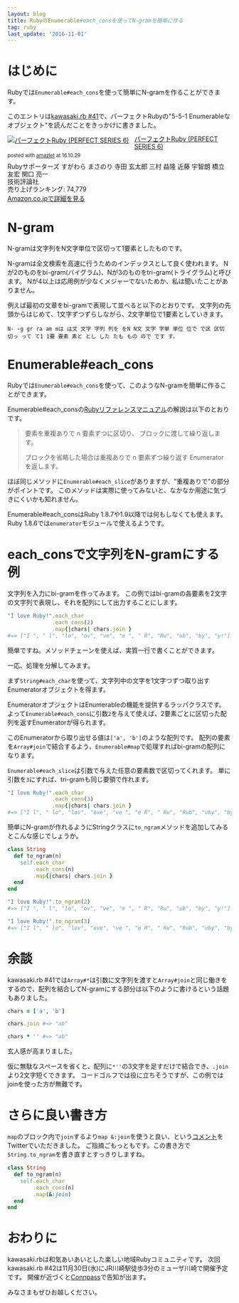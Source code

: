 ```yaml
---
layout: blog
title: RubyのEnumerable#each_consを使ってN-gramを簡単に作る
tag: ruby
last_update: '2016-11-01'
---
```


# はじめに

Rubyでは`Enumerable#each_cons`を使って簡単にN-gramを作ることができます。

このエントリは[kawasaki.rb #41](http://kawasakirb.connpass.com/event/43240/)で、パーフェクトRubyの"5-5-1 Enumerableなオブジェクト"を読んだことをきっかけに書きました。

<div class="amazlet-box" style="margin-bottom:0px;"><div class="amazlet-image" style="float:left;margin:0px 12px 1px 0px;"><a href="http://www.amazon.co.jp/exec/obidos/ASIN/4774158798/xmisao-22/ref=nosim/" name="amazletlink" target="_blank"><img src="https://images-fe.ssl-images-amazon.com/images/I/51K0jUf%2BiEL._SL160_.jpg" alt="パーフェクトRuby (PERFECT SERIES 6)" style="border: none;" /></a></div><div class="amazlet-info" style="line-height:120%; margin-bottom: 10px"><div class="amazlet-name" style="margin-bottom:10px;line-height:120%"><a href="http://www.amazon.co.jp/exec/obidos/ASIN/4774158798/xmisao-22/ref=nosim/" name="amazletlink" target="_blank">パーフェクトRuby (PERFECT SERIES 6)</a><div class="amazlet-powered-date" style="font-size:80%;margin-top:5px;line-height:120%">posted with <a href="http://www.amazlet.com/" title="amazlet" target="_blank">amazlet</a> at 16.10.29</div></div><div class="amazlet-detail">Rubyサポーターズ すがわら まさのり 寺田 玄太郎 三村 益隆 近藤 宇智朗 橋立 友宏 関口 亮一 <br />技術評論社 <br />売り上げランキング: 74,779<br /></div><div class="amazlet-sub-info" style="float: left;"><div class="amazlet-link" style="margin-top: 5px"><a href="http://www.amazon.co.jp/exec/obidos/ASIN/4774158798/xmisao-22/ref=nosim/" name="amazletlink" target="_blank">Amazon.co.jpで詳細を見る</a></div></div></div><div class="amazlet-footer" style="clear: left"></div></div>

# N-gram

N-gramは文字列をN文字単位で区切って1要素としたものです。

N-gramは全文検索を高速に行うためのインデックスとして良く使われます。
Nが2のものをbi-gram(バイグラム)、Nが3のものをtri-gram(トライグラム)と呼びます。
Nが4以上は応用例が少なくメジャーでないためか、私は聞いたことがありません。

例えば最初の文章をbi-gramで表現して並べると以下のとおりです。
文字列の先頭からはじめて、1文字ずつずらしながら、2文字単位で1要素としていきます。

~~~~
N- -g gr ra am mは は文 文字 字列 列を をN N文 文字 字単 単位 位で で区 区切 切っ って て1 1要 要素 素と とし した たも もの ので です す。
~~~~

# Enumerable#each_cons

Rubyでは`Enumerable#each_cons`を使って、このようなN-gramを簡単に作ることができます。

Enumerable#each_consの[Rubyリファレンスマニュアル](https://docs.ruby-lang.org/ja/latest/method/Enumerable/i/each_cons.html)の解説は以下のとおりです。

> 要素を重複ありで n 要素ずつに区切り、 ブロックに渡して繰り返します。
>
> ブロックを省略した場合は重複ありで n 要素ずつ繰り返す Enumerator を返します。 

ほぼ同じメソッドに`Enumerable#each_slice`がありますが、"重複ありで"の部分がポイントです。
このメソッドは実際に使ってみないと、なかなか用途に気づきにくいかも知れません。

Enumerable#each_consはRuby 1.8.7や1.9以降では何もしなくても使えます。
Ruby 1.8.6では`enumerator`モジュールで使えるようです。

# each_consで文字列をN-gramにする例

文字列を入力にbi-gramを作ってみます。
この例ではbi-gramの各要素を2文字の文字列で表現し、それを配列にして出力することにします。

~~~~ruby
"I love Ruby!".each_char
              .each_cons(2)
              .map{|chars| chars.join }
#=> ["I ", " l", "lo", "ov", "ve", "e ", " R", "Ru", "ub", "by", "y!"]
~~~~

簡単ですね。メソッドチェーンを使えば、実質一行で書くことができます。

一応、処理を分解してみます。

まず`String#each_char`を使って、文字列中の文字を1文字つずつ取り出すEnumeratorオブジェクトを得ます。

EnumeratorオブジェクトはEnumerableの機能を提供するラッパクラスです。
よって`Enumerable#each_cons`に引数`2`を与えて使えば、2要素ごとに区切った配列を返すEnumeratorが得られます。

このEnumeratorから取り出せる値は`['a', 'b']`のような配列です。
配列の要素を`Array#join`で結合するよう、`Enumerable#map`で処理すればbi-gramの配列になります。

`Enumerable#each_slice`は引数で与えた任意の要素数で区切ってくれます。
単に引数を`3`にすれば、tri-gramも同じ要領で作れます。

~~~~ruby
"I love Ruby!".each_char
              .each_cons(3)
              .map{|chars| chars.join }
#=> ["I l", " lo", "lov", "ove", "ve ", "e R", " Ru", "Rub", "uby", "by!"]
~~~~

簡単にN-gramが作れるようにStringクラスに`to_ngram`メソッドを追加してみるとこんな感じでしょうか。

~~~~ruby
class String
  def to_ngram(n)
    self.each_char
        .each_cons(n)
        .map{|chars| chars.join }
  end
end

"I love Ruby!".to_ngram(2)
#=> ["I ", " l", "lo", "ov", "ve", "e ", " R", "Ru", "ub", "by", "y!"]

"I love Ruby!".to_ngram(3)
#=> ["I l", " lo", "lov", "ove", "ve ", "e R", " Ru", "Rub", "uby", "by!"]
~~~~

# 余談

kawasaki.rb #41では`Array#*`は引数に文字列を渡すと`Array#join`と同じ働きをするので、配列を結合してN-gramにする部分は以下のように書けるという話題もありました。

~~~~ruby
chars = ['a', 'b']

chars.join #=> "ab"

chars * '' #=> "ab"
~~~~

玄人感が高まりました。

仮に無駄なスペースを省くと、配列に`*''`の3文字を足すだけで結合でき、`.join`より2文字短くできます。
コードゴルフでは役に立ちそうですが、この例ではjoinを使った方が無難です。

# さらに良い書き方

`map`のブロック内で`join`するより`map &:join`を使うと良い、という[コメント](https://twitter.com/pink_bangbi/status/792658771797348352)をTwitterでいただきました。
ご指摘ごもっともです。この書き方で`String.to_ngram`を書き直すとすっきりしますね。

~~~~ruby
class String
  def to_ngram(n)
    self.each_char
        .each_cons(n)
        .map(&:join)
  end
end
~~~~

# おわりに

kawasaki.rbは和気あいあいとした楽しい地域Rubyコミュニティです。
次回kawasaki.rb #42は11月30日(水)にJR川崎駅徒歩3分のミューザ川崎で開催予定です。
開催が近づくと[Connpass](http://kawasakirb.connpass.com/event/)で告知が出ます。

みなさまもぜひお越しください。
